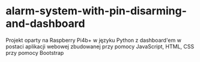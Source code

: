 # alarm-system-with-pin-disarming-and-dashboard
Projekt oparty na Raspberry Pi4b+ w języku Python z dashboard'em w postaci aplikacji webowej zbudowanej przy pomocy JavaScript, HTML, CSS przy pomocy Bootstrap 
